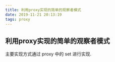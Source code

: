 ```yaml
---
title: 利用proxy实现的简单的观察者模式
date: 2019-11-21 20:13:19
tags: proxy
---
```


## 利用proxy实现的简单的观察者模式

主要实现方式通过 proxy 中的 set 进行实现.

